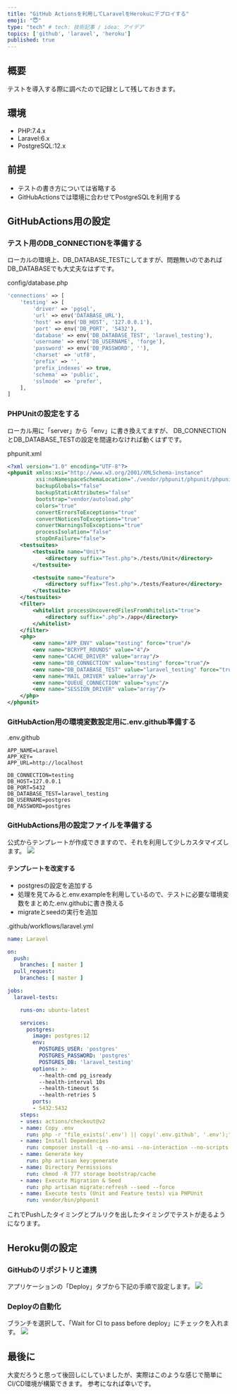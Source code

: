 ```yaml
---
title: "GitHub Actionsを利用してLaravelをHerokuにデプロイする"
emoji: "😇"
type: "tech" # tech: 技術記事 / idea: アイデア
topics: ['github', 'laravel', 'heroku']
published: true
---
```


## 概要
テストを導入する際に調べたので記録として残しておきます。

## 環境
- PHP:7.4.x
- Laravel:6.x
- PostgreSQL:12.x

## 前提
- テストの書き方については省略する
- GitHubActionsでは環境に合わせてPostgreSQLを利用する

## GitHubActions用の設定
### テスト用のDB_CONNECTIONを準備する
ローカルの環境上、DB_DATABASE_TESTにしてますが、問題無いのであればDB_DATABASEでも大丈夫なはずです。

config/database.php
```php
'connections' => [
    'testing' => [
        'driver' => 'pgsql',
        'url' => env('DATABASE_URL'),
        'host' => env('DB_HOST', '127.0.0.1'),
        'port' => env('DB_PORT', '5432'),
        'database' => env('DB_DATABASE_TEST', 'laravel_testing'),
        'username' => env('DB_USERNAME', 'forge'),
        'password' => env('DB_PASSWORD', ''),
        'charset' => 'utf8',
        'prefix' => '',
        'prefix_indexes' => true,
        'schema' => 'public',
        'sslmode' => 'prefer',
    ],
]
```

### PHPUnitの設定をする
ローカル用に「server」から「env」に書き換えてますが、
DB_CONNECTIONとDB_DATABASE_TESTの設定を間違わなければ動くはずです。

phpunit.xml
```xml
<?xml version="1.0" encoding="UTF-8"?>
<phpunit xmlns:xsi="http://www.w3.org/2001/XMLSchema-instance"
         xsi:noNamespaceSchemaLocation="./vendor/phpunit/phpunit/phpunit.xsd"
         backupGlobals="false"
         backupStaticAttributes="false"
         bootstrap="vendor/autoload.php"
         colors="true"
         convertErrorsToExceptions="true"
         convertNoticesToExceptions="true"
         convertWarningsToExceptions="true"
         processIsolation="false"
         stopOnFailure="false">
    <testsuites>
        <testsuite name="Unit">
            <directory suffix="Test.php">./tests/Unit</directory>
        </testsuite>

        <testsuite name="Feature">
            <directory suffix="Test.php">./tests/Feature</directory>
        </testsuite>
    </testsuites>
    <filter>
        <whitelist processUncoveredFilesFromWhitelist="true">
            <directory suffix=".php">./app</directory>
        </whitelist>
    </filter>
    <php>
        <env name="APP_ENV" value="testing" force="true"/>
        <env name="BCRYPT_ROUNDS" value="4"/>
        <env name="CACHE_DRIVER" value="array"/>
        <env name="DB_CONNECTION" value="testing" force="true"/>
        <env name="DB_DATABASE_TEST" value="laravel_testing" force="true"/>
        <env name="MAIL_DRIVER" value="array"/>
        <env name="QUEUE_CONNECTION" value="sync"/>
        <env name="SESSION_DRIVER" value="array"/>
    </php>
</phpunit>

```

### GitHubAction用の環境変数設定用に.env.github準備する
.env.github
```
APP_NAME=Laravel
APP_KEY=
APP_URL=http://localhost

DB_CONNECTION=testing
DB_HOST=127.0.0.1
DB_PORT=5432
DB_DATABASE_TEST=laravel_testing
DB_USERNAME=postgres
DB_PASSWORD=postgres
```

### GitHubActions用の設定ファイルを準備する
公式からテンプレートが作成できますので、それを利用して少しカスタマイズします。
![](https://storage.googleapis.com/zenn-user-upload/380rwerifah60xfycfetpwjij7sg)


#### テンプレートを改変する
- postgresの設定を追加する
- 処理を見てみると.env.exampleを利用しているので、テストに必要な環境変数をまとめた.env.githubに書き換える
- migrateとseedの実行を追加

.github/workflows/laravel.yml
```yml
name: Laravel

on:
  push:
    branches: [ master ]
  pull_request:
    branches: [ master ]

jobs:
  laravel-tests:

    runs-on: ubuntu-latest

    services:
      postgres:
        image: postgres:12
        env:
          POSTGRES_USER: 'postgres'
          POSTGRES_PASSWORD: 'postgres'
          POSTGRES_DB: 'laravel_testing'
        options: >-
          --health-cmd pg_isready
          --health-interval 10s
          --health-timeout 5s
          --health-retries 5
        ports:
        - 5432:5432
    steps:
    - uses: actions/checkout@v2
    - name: Copy .env
      run: php -r "file_exists('.env') || copy('.env.github', '.env');"
    - name: Install Dependencies
      run: composer install -q --no-ansi --no-interaction --no-scripts --no-suggest --no-progress --prefer-dist
    - name: Generate key
      run: php artisan key:generate
    - name: Directory Permissions
      run: chmod -R 777 storage bootstrap/cache
    - name: Execute Migration & Seed
      run: php artisan migrate:refresh --seed --force
    - name: Execute tests (Unit and Feature tests) via PHPUnit
      run: vendor/bin/phpunit
```

これでPushしたタイミングとプルリクを出したタイミングでテストが走るようになります。

## Heroku側の設定
### GitHubのリポジトリと連携
アプリケーションの「Deploy」タブから下記の手順で設定します。
![](https://storage.googleapis.com/zenn-user-upload/s8gxxnadwmz956vk9a3e67if55xt)


### Deployの自動化
ブランチを選択して、「Wait for CI to pass before deploy」にチェックを入れます。
![](https://storage.googleapis.com/zenn-user-upload/lqvspk4g6guq5wmqzwq5xc5sg5ts)

## 最後に
大変だろうと思って後回しにしていましたが、実際はこのような感じで簡単にCI/CD環境が構築できます。
参考になれば幸いです。
